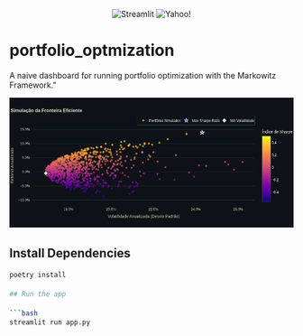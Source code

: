 <p align="center">
  <img src="https://img.shields.io/badge/Streamlit-%23FE4B4B.svg?style=for-the-badge&logo=streamlit&logoColor=white" alt="Streamlit"/>
  <img src="https://img.shields.io/badge/Yahoo!-6001D2?style=for-the-badge&logo=Yahoo!&logoColor=white" alt="Yahoo!"/>
</p>

# portfolio_optmization

A naive dashboard for running portfolio optimization with the Markowitz Framework."

<p align="center">
  <img src="figs/fronteira.png" alt="fronteira.png"/>
</p>

## Install Dependencies

```bash
poetry install

## Run the app

```bash
streamlit run app.py
```